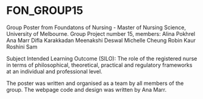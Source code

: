 # FON_GROUP15

Group Poster from Foundatons of Nursing  - Master of Nursing Science, University of Melbourne.
Group Project number 15, members:
Alina Pokhrel
Ana Marr
Difla Karakkadan
Meenakshi Deswal
Michelle Cheung
Robin Kaur
Roshini Sam

Subject Intended Learning Outcome (SILO): The role of the registered nurse in terms of philosophical, theoretical, practical and regulatory frameworks 
at an individual and professional level.

The poster was written and organised as a team by all members of the group. 
The webpage code and design was written by Ana Marr.



